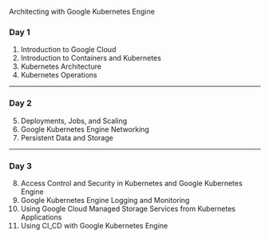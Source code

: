 Architecting with Google Kubernetes Engine

### Day 1
1. Introduction to Google Cloud
2. Introduction to Containers and Kubernetes
3. Kubernetes Architecture
4. Kubernetes Operations
---
### Day 2
5. Deployments, Jobs, and Scaling
6. Google Kubernetes Engine Networking
7. Persistent Data and Storage
---
### Day 3
8. Access Control and Security in Kubernetes and Google Kubernetes Engine
9. Google Kubernetes Engine Logging and Monitoring
10. Using Google Cloud Managed Storage Services from Kubernetes Applications
11. Using CI_CD with Google Kubernetes Engine
